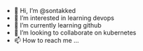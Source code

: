 - 👋 Hi, I’m @sontakked
- 👀 I’m interested in learning devops
- 🌱 I’m currently learning github
- 💞️ I’m looking to collaborate on kubernetes 
- 📫 How to reach me ...

<!---
sontakked/sontakked is a ✨ special ✨ repository because its `README.md` (this file) appears on your GitHub profile.
You can click the Preview link to take a look at your changes.
--->
